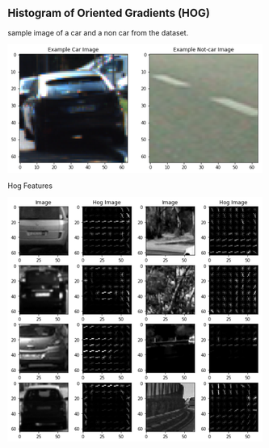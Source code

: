 

## Histogram of Oriented Gradients (HOG)

sample image of a car and a non car from the dataset.

![car_noncar](output_images/car_noncar.png)

Hog Features


![car_noncar](output_images/car_noncar_hog_features.png)

